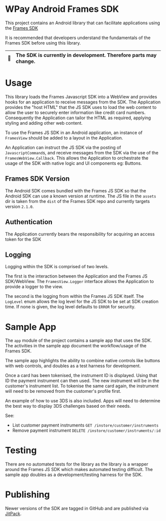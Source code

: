 # WPay Android Frames SDK

This project contains an Android library that can facilitate
applications using the [Frames SDK](https://github.com/w-pay/sdk-wpay-web-frames)

It is recommended that developers understand the fundamentals of the Frames SDK before using
this library.

| :memo: | The SDK is currently in development. Therefore parts may change. |
|--------|:-----------------------------------------------------------------|

# Usage

This library loads the Frames Javascript SDK into a WebView and provides hooks for an application
to receive messages from the SDK. The Application provides the "host HTML" that the JS SDK uses to
load the web content to allow the user to securely enter information like credit card numbers.
Consequently the Application can tailor the HTML as required, applying styling and adding other
web content.

To use the Frames JS SDK in an Android application, an instance of `FramesView` should be added
to a layout in the Application.

An Application can instruct the JS SDK via the posting of `JavascriptCommand`s, and receive messages
from the SDK via the use of the `FramesWebView.Callback`. This allows the Application to orchestrate
the usage of the SDK with native logic and UI components eg: Buttons.

## Frames SDK Version

The Android SDK comes bundled with the Frames JS SDK so that the Android SDK can use a known
version at runtime. The JS file in the `assets` dir is taken from the `dist` of the Frames SDK
repo and currently targets version `2.1.0`.

## Authentication

The Application currently bears the responsibility for acquiring an access token for the SDK 

## Logging

Logging within the SDK is comprised of two levels.

The first is the interaction between the Application
and the Frames JS SDK/WebView. The `FramesView.Logger` interface allows the Application to provide
a logger to the view.

The second is the logging from within the Frames JS SDK itself. The `LogLevel` enum allows the
log level for the JS SDK to be set at SDK creation time. If none is given, the log level defaults
to `ERROR` for security.

# Sample App

The `app` module of the project contains a sample app that uses the SDK. The activities in the
sample app document the workflow/usage of the Frames SDK.

The sample app highlights the ability to combine native controls like buttons with web controls,
and doubles as a test harness for development.

Once a card has been tokenised, the instrument ID is displayed. Using that ID the payment instrument
can then used. The new instrument will be in the customer's instrument list. To tokenise the same
card again, the instrument will need to be removed from the customer's profile first.

An example of how to use 3DS is also included. Apps will need to determine the best way to display
3DS challenges based on their needs.

See:
 - List customer payment instruments `GET /instore/customer/instruments`
 - Remove payment instrument `DELETE /instore/customer/instruments/:id` 

# Testing

There are no automated tests for the library as the library is a wrapper around the Frames JS SDK
which makes automated testing difficult. The sample app doubles as a development/testing harness for
the SDK.

# Publishing

Newer versions of the SDK are tagged in GitHub and are published via [JitPack](https://jitpack.io/#w-pay/sdk-wpay-android-frames).